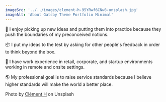 ```yaml
---
imageSrc: '../../images/clement-h-95YRwf6CNw8-unsplash.jpg'
imageAlt: 'About Gatsby Theme Portfolio Minimal'
---
```


🌟 I enjoy picking up new ideas and putting them into practice because they push the boundaries of my preconceived notions.

📦 I put my ideas to the test by asking for other people's feedback in order to think beyond the box.

💼 I have work experience in retail, corporate, and startup environments working in remote and onsite settings.

🌎 My professional goal is to raise service standards because I believe higher standards will make the world a better place.

Photo by <a href="https://unsplash.com/@clemhlrdt" target="_blank" rel="nofollow noopener noreferrer" aria-label="External Link"><u>Clément H</u></a> on Unsplash
